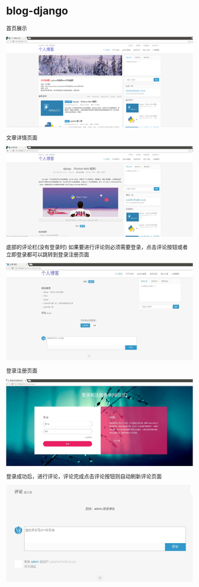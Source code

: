 # blog-django
首页展示

![image](https://github.com/peng-python/blog-django/blob/master/image/%E9%A6%96%E9%A1%B5.png)

文章详情页面

![image](https://github.com/peng-python/blog-django/blob/master/image/%E6%96%87%E7%AB%A0%E8%AF%A6%E6%83%85.png)

底部的评论栏(没有登录时) 如果要进行评论则必须需要登录，点击评论按钮或者立即登录都可以跳转到登录注册页面

![image](https://github.com/peng-python/blog-django/blob/master/image/detail.png)

登录注册页面

![image](https://github.com/peng-python/blog-django/blob/master/image/register.png)

登录成功后，进行评论，评论完成点击评论按钮则自动刷新评论页面

![image](https://github.com/peng-python/blog-django/blob/master/image/comment.png)
